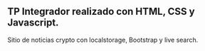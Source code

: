 ## TP Integrador realizado con HTML, CSS y Javascript.

Sitio de noticias crypto con localstorage, Bootstrap y live search.

